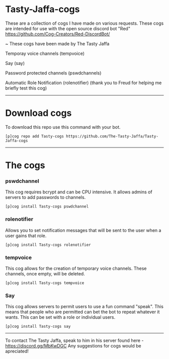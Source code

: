 # Tasty-Jaffa-cogs
These are a collection of cogs I have made on various requests. These cogs are intended for use with the open source discord bot "Red" https://github.com/Cog-Creators/Red-DiscordBot/

~ These cogs have been made by The Tasty Jaffa

Temporay voice channels (tempvoice)
 
Say (say)

Password protected channels (pswdchannels)

Automatic Role Notification (rolenotifier) 
(thank you to Freud for helping me briefly test this cog)
 
***

# Download cogs
To download this repo use this command with your bot.

`[p]cog repo add Tasty-cogs https://github.com/The-Tasty-Jaffa/Tasty-Jaffa-cogs`


***

# The cogs

### pswdchannel
This cog requires bcrypt and can be CPU intensive. It allows admins of servers to add passwords to channels.

`[p]cog install Tasty-cogs pswdchannel`

### rolenotifier
Allows you to set notification messages that will be sent to the user when a user gains that role.

`[p]cog install Tasty-cogs rolenotifier`

### tempvoice
This cog allows for the creation of temporary voice channels. These channels, once empty, will be deleted.

`[p]cog install Tasty-cogs tempvoice`

### Say
This cog allows servers to permit users to use a fun command "speak". This means that people who are permitted can bet the bot to repeat whatever it wants. This can be set with a role or individual users.

`[p]cog install Tasty-cogs say`

***
 
To contact The Tasty Jaffa, speak to him in his server found here - https://discord.gg/MbKwDGC
Any suggestions for cogs would be apreciated! 
